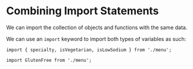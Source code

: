 # Combining Import Statements

We can import the collection of objects and functions with the same data.

We can use an `import` keyword to import both types of variables as such:

```
import { specialty, isVegetarian, isLowSodium } from './menu';

import GlutenFree from './menu';
```